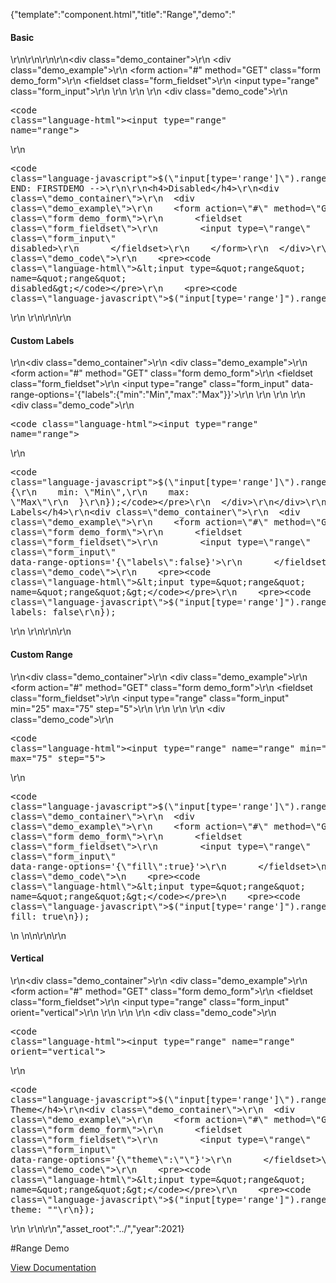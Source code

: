 {"template":"component.html","title":"Range","demo":"<h4>Basic</h4>\r\n\r\n<!-- START: FIRSTDEMO -->\r\n\r\n<div class=\"demo_container\">\r\n  <div class=\"demo_example\">\r\n    <form action=\"#\" method=\"GET\" class=\"form demo_form\">\r\n      <fieldset class=\"form_fieldset\">\r\n        <input type=\"range\" class=\"form_input\">\r\n      </fieldset>\r\n    </form>\r\n  </div>\r\n  <div class=\"demo_code\">\r\n    <pre><code class=\"language-html\">&lt;input type=&quot;range&quot; name=&quot;range&quot;&gt;</code></pre>\r\n    <pre><code class=\"language-javascript\">$(\"input[type='range']\").range();</code></pre>\r\n  </div>\r\n</div>\r\n\r\n<!-- END: FIRSTDEMO -->\r\n\r\n<h4>Disabled</h4>\r\n<div class=\"demo_container\">\r\n  <div class=\"demo_example\">\r\n    <form action=\"#\" method=\"GET\" class=\"form demo_form\">\r\n      <fieldset class=\"form_fieldset\">\r\n        <input type=\"range\" class=\"form_input\" disabled>\r\n      </fieldset>\r\n    </form>\r\n  </div>\r\n  <div class=\"demo_code\">\r\n    <pre><code class=\"language-html\">&lt;input type=&quot;range&quot; name=&quot;range&quot; disabled&gt;</code></pre>\r\n    <pre><code class=\"language-javascript\">$(\"input[type='range']\").range();</code></pre>\r\n  </div>\r\n</div>\r\n\r\n<h4>Custom Labels</h4>\r\n<div class=\"demo_container\">\r\n  <div class=\"demo_example\">\r\n    <form action=\"#\" method=\"GET\" class=\"form demo_form\">\r\n      <fieldset class=\"form_fieldset\">\r\n        <input type=\"range\" class=\"form_input\" data-range-options='{\"labels\":{\"min\":\"Min\",\"max\":\"Max\"}}'>\r\n      </fieldset>\r\n    </form>\r\n  </div>\r\n  <div class=\"demo_code\">\r\n    <pre><code class=\"language-html\">&lt;input type=&quot;range&quot; name=&quot;range&quot;&gt;</code></pre>\r\n    <pre><code class=\"language-javascript\">$(\"input[type='range']\").range({\r\n  labels: {\r\n    min: \"Min\",\r\n    max: \"Max\"\r\n  }\r\n});</code></pre>\r\n  </div>\r\n</div>\r\n\r\n<h4>No Labels</h4>\r\n<div class=\"demo_container\">\r\n  <div class=\"demo_example\">\r\n    <form action=\"#\" method=\"GET\" class=\"form demo_form\">\r\n      <fieldset class=\"form_fieldset\">\r\n        <input type=\"range\" class=\"form_input\" data-range-options='{\"labels\":false}'>\r\n      </fieldset>\r\n    </form>\r\n  </div>\r\n  <div class=\"demo_code\">\r\n    <pre><code class=\"language-html\">&lt;input type=&quot;range&quot; name=&quot;range&quot;&gt;</code></pre>\r\n    <pre><code class=\"language-javascript\">$(\"input[type='range']\").range({\r\n  labels: false\r\n});</code></pre>\r\n  </div>\r\n</div>\r\n\r\n<h4>Custom Range</h4>\r\n<div class=\"demo_container\">\r\n  <div class=\"demo_example\">\r\n    <form action=\"#\" method=\"GET\" class=\"form demo_form\">\r\n      <fieldset class=\"form_fieldset\">\r\n        <input type=\"range\" class=\"form_input\" min=\"25\" max=\"75\" step=\"5\">\r\n      </fieldset>\r\n    </form>\r\n  </div>\r\n  <div class=\"demo_code\">\r\n    <pre><code class=\"language-html\">&lt;input type=&quot;range&quot; name=&quot;range&quot; min=&quot;25&quot; max=&quot;75&quot; step=&quot;5&quot;&gt;</code></pre>\r\n    <pre><code class=\"language-javascript\">$(\"input[type='range']\").range();</code></pre>\r\n  </div>\r\n</div>\r\n\r\n<h4>Fill</h4>\r\n<div class=\"demo_container\">\r\n  <div class=\"demo_example\">\r\n    <form action=\"#\" method=\"GET\" class=\"form demo_form\">\r\n      <fieldset class=\"form_fieldset\">\r\n        <input type=\"range\" class=\"form_input\" data-range-options='{\"fill\":true}'>\r\n      </fieldset>\n    </form>\n  </div>\n  <div class=\"demo_code\">\n    <pre><code class=\"language-html\">&lt;input type=&quot;range&quot; name=&quot;range&quot;&gt;</code></pre>\n    <pre><code class=\"language-javascript\">$(\"input[type='range']\").range({\n  fill: true\n});</code></pre>\n  </div>\n</div>\n\r\n\r\n<h4>Vertical</h4>\r\n<div class=\"demo_container\">\r\n  <div class=\"demo_example\">\r\n    <form action=\"#\" method=\"GET\" class=\"form demo_form\">\r\n      <fieldset class=\"form_fieldset\">\r\n        <input type=\"range\" class=\"form_input\" orient=\"vertical\">\r\n      </fieldset>\r\n    </form>\r\n  </div>\r\n  <div class=\"demo_code\">\r\n    <pre><code class=\"language-html\">&lt;input type=&quot;range&quot; name=&quot;range&quot; orient=&quot;vertical&quot;&gt;</code></pre>\r\n    <pre><code class=\"language-javascript\">$(\"input[type='range']\").range();</code></pre>\r\n  </div>\r\n</div>\r\n\r\n<h4>No Theme</h4>\r\n<div class=\"demo_container\">\r\n  <div class=\"demo_example\">\r\n    <form action=\"#\" method=\"GET\" class=\"form demo_form\">\r\n      <fieldset class=\"form_fieldset\">\r\n        <input type=\"range\" class=\"form_input\" data-range-options='{\"theme\":\"\"}'>\r\n      </fieldset>\r\n    </form>\r\n  </div>\r\n  <div class=\"demo_code\">\r\n    <pre><code class=\"language-html\">&lt;input type=&quot;range&quot; name=&quot;range&quot;&gt;</code></pre>\r\n    <pre><code class=\"language-javascript\">$(\"input[type='range']\").range({\r\n  theme: \"\"\r\n});</code></pre>\r\n  </div>\r\n</div>\r\n","asset_root":"../","year":2021}

 #Range Demo
<p class="back_link"><a href="https://formstone.it/components/range">View Documentation</a></p>